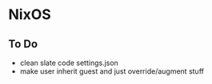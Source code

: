 # NixOS
## To Do
* clean slate code settings.json
* make user inherit guest and just override/augment stuff